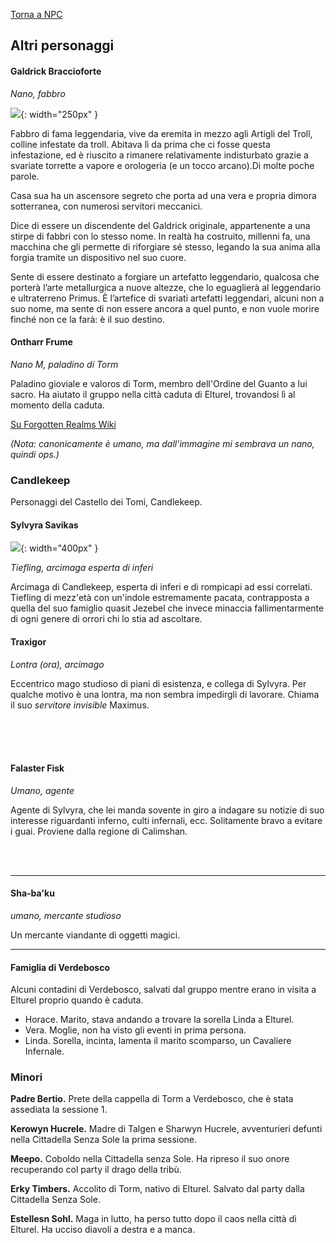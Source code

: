 [Torna a NPC](../npc.md)

## Altri personaggi

#### Galdrick Braccioforte

*Nano, fabbro*

![](https://i.imgur.com/cz4rFw1.jpg){: width="250px" }

Fabbro di fama leggendaria, vive da eremita in mezzo agli Artigli del Troll, colline infestate da troll. Abitava lì da prima che ci fosse questa infestazione, ed è riuscito a rimanere relativamente indisturbato grazie a svariate torrette a vapore e orologeria (e un tocco arcano).Di molte poche parole.

Casa sua ha un ascensore segreto che porta ad una vera e propria dimora sotterranea, con numerosi servitori meccanici.

Dice di essere un discendente del Galdrick originale, appartenente a una stirpe di fabbri con lo stesso nome. In realtà ha costruito, millenni fa, una macchina che gli permette di riforgiare sé stesso, legando la sua anima alla forgia tramite un dispositivo nel suo cuore.

Sente di essere destinato a forgiare un artefatto leggendario, qualcosa che porterà l’arte metallurgica a nuove altezze, che lo eguaglierà al leggendario e ultraterreno Primus. È l’artefice di svariati artefatti leggendari, alcuni non a suo nome, ma sente di non essere ancora a quel punto, e non vuole morire finché non ce la farà: è il suo destino.

#### Ontharr Frume

<div style="width: 20%; background-image: url('https://www.worldanvil.com/uploads/images/25332886080dd58184c85ad32cc0d46a.jpg'); background-position: top 0% right 50%; background-size: 200%; float: none;" class="portrait"> <a href="https://www.worldanvil.com/uploads/images/25332886080dd58184c85ad32cc0d46a.jpg" class="fill-div"></a></div>

*Nano M, paladino di Torm*

Paladino gioviale e valoros di Torm, membro dell'Ordine del Guanto a lui sacro. Ha aiutato il gruppo nella città caduta di Elturel, trovandosi lì al momento della caduta.

[Su Forgotten Realms Wiki](https://dungeonsanddragons.fandom.com/it/wiki/Ontharr_Frume_(Forgotten_Realms))

*(Nota: canonicamente è umano, ma dall'immagine mi sembrava un nano, quindi ops.)*

### Candlekeep

Personaggi del Castello dei Tomi, Candlekeep.

#### Sylvyra Savikas

![](https://5e.tools/img/adventure/BGDIA/025-a1ei6-01-07.jpg){: width="400px" }

*Tiefling, arcimaga esperta di inferi*

Arcimaga di Candlekeep, esperta di inferi e di rompicapi ad essi correlati. Tiefling di mezz'età con un'indole estremamente pacata,
contrapposta a quella del suo famiglio quasit Jezebel che invece minaccia fallimentarmente di ogni genere di orrori chi lo stia ad ascoltare.

#### Traxigor

<div style="width: 20%; background-image: url('https://images-wixmp-ed30a86b8c4ca887773594c2.wixmp.com/f/a1eccabc-182c-4965-ab4a-6a4157e2bc74/de30cqg-81e4736b-223e-4f94-a5df-3ba0bfec3f62.png/v1/fill/w_1280,h_1546,strp/_custom___comm__traxigor_by_kei_volpe_de30cqg-fullview.png?token=eyJ0eXAiOiJKV1QiLCJhbGciOiJIUzI1NiJ9.eyJzdWIiOiJ1cm46YXBwOjdlMGQxODg5ODIyNjQzNzNhNWYwZDQxNWVhMGQyNmUwIiwiaXNzIjoidXJuOmFwcDo3ZTBkMTg4OTgyMjY0MzczYTVmMGQ0MTVlYTBkMjZlMCIsIm9iaiI6W1t7ImhlaWdodCI6Ijw9MTU0NiIsInBhdGgiOiJcL2ZcL2ExZWNjYWJjLTE4MmMtNDk2NS1hYjRhLTZhNDE1N2UyYmM3NFwvZGUzMGNxZy04MWU0NzM2Yi0yMjNlLTRmOTQtYTVkZi0zYmEwYmZlYzNmNjIucG5nIiwid2lkdGgiOiI8PTEyODAifV1dLCJhdWQiOlsidXJuOnNlcnZpY2U6aW1hZ2Uub3BlcmF0aW9ucyJdfQ.ah7wAmSIo7XqcTBv93ERl1Vz_vwzPXFV3zRDUVpqX7c'); background-position: top 5% right 60%; background-size: 200%; float: left;" class="portrait"> <a href="https://www.deviantart.com/kei-volpe/art/Custom-COMM-Traxigor-851581816" class="fill-div"></a></div>

*Lontra (ora), arcimago*

Eccentrico mago studioso di piani di esistenza, e collega di Sylvyra. Per qualche motivo è una lontra, ma non sembra impedirgli di lavorare. Chiama il suo *servitore invisible* Maximus.

<br>
<br>
<br>

#### Falaster Fisk

<div style="width: 20%; background-image: url('https://5e.tools/img/adventure/BGDIA/172-t5qi9-f-04-falaster.png'); background-position: top 0% right 40%; background-size: 200%; float: left;" class="portrait"> <a href="https://5e.tools/img/adventure/BGDIA/172-t5qi9-f-04-falaster.png" class="fill-div"></a></div>

*Umano, agente*

Agente di Sylvyra, che lei manda sovente in giro a indagare su notizie di suo interesse riguardanti inferno, culti infernali, ecc. Solitamente bravo a evitare i guai. Proviene dalla regione di Calimshan.

<br><br>

---

#### Sha-ba'ku

*umano, mercante studioso*

Un mercante viandante di oggetti magici.

---

#### Famiglia di Verdebosco

Alcuni contadini di Verdebosco, salvati dal gruppo mentre erano in visita a Elturel proprio quando è caduta.

- Horace. Marito, stava andando a trovare la sorella Linda a Elturel.
- Vera. Moglie, non ha visto gli eventi in prima persona.
- Linda. Sorella, incinta, lamenta il marito scomparso, un Cavaliere Infernale.

### Minori

**Padre Bertio.** Prete della cappella di Torm a Verdebosco, che è stata assediata la sessione 1.

**Kerowyn Hucrele.** Madre di Talgen e Sharwyn Hucrele, avventurieri defunti nella Cittadella Senza Sole la prima sessione.

**Meepo.** Coboldo nella Cittadella senza Sole. Ha ripreso il suo onore recuperando col party il drago della tribù.

**Erky Timbers.** Accolito di Torm, nativo di Elturel. Salvato dal party dalla Cittadella Senza Sole.

**Estellesn Sohl.** Maga in lutto, ha perso tutto dopo il caos nella città di Elturel. Ha ucciso diavoli a destra e a manca.